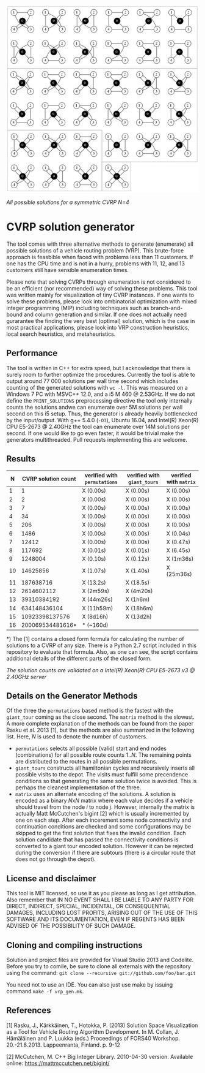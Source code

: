 ![solutions for cvrp](cvrp4_sols_sml.png)

*All possible solutions for a symmetric CVRP N=4*

# CVRP solution generator
The tool comes with three alternative methods to generate (enumerate) all possible solutions of a vehicle routing problem (VRP). This brute-force approach is feasbible when faced with problems less than 11 customers. If one has the CPU time and is not in a hurry, problems with 11, 12, and 13 customers still have sensible enumeration times.

Please note that solving CVRPs through enumeration is not considered to be an efficient (nor recommended) way of solving these problems. This tool was written mainly for visualization of tiny CVRP instances. If one wants to solve these problems, please look into ombinatorial optimization with mixed integer programming (MIP) including techniques such as branch-and-bound and column generation and similar. If one does not actually need gurarantee the finding the very best (optimal) solution, which is the case in most practical applications, please look into VRP construction heuristics, local search heuristics, and metaheuristics. 


## Performance

The tool is written in C++ for extra speed, but I acknowledge that there is surely room to further optimize the procedures. Currently the tool is able to output around 77 000 solutions per wall time second which includes counting of the generated solutions with `wc -l`. This was measured on a Windows 7 PC with MSVC++ 12.0, and a i5 M 460 @ 2.53GHz. If we do not define the `PRINT_SOLUTIONS` preprocessing directive the tool only internally counts the solutions andwe can enumerate over 5M solutions per wall second on this i5 setup. Thus, the generator is already heavily bottlenecked by the input/output. With g++ 5.4.0 (`-O3`), Ubuntu 16.04, and Intel(R) Xeon(R) CPU E5-2673 @ 2.40GHz the tool can enumerate over 14M solutions per second. If one would like to go even faster, it would be trivial make the generators multithreaded. Pull requests implementing this are welcome.

## Results

N | CVRP solution count | verified with `permutations` | verified with `giant_tours` | verified with `matrix`  
--- | --- | --- | --- | --- 
1 | 1                   | X (0.00s)  | X (0.00s) | X (0.00s)
2 | 2                   | X (0.00s)  | X (0.00s) | X (0.00s)
3 | 7                   | X (0.00s)  | X (0.00s) | X (0.00s)
4 | 34                  | X (0.00s)  | X (0.00s) | X (0.00s)
5 | 206                 | X (0.00s)  | X (0.00s) | X (0.00s)
6 | 1486                | X (0.00s)  | X (0.00s) | X (0.04s)
7 | 12412               | X (0.00s)  | X (0.00s) | X (0.47s)
8 | 117692              | X (0.01s)  | X (0.01s) | X (6.45s)
9 | 1248004             | X (0.10s)  | X (0.12s) | X (1m36s)
10 | 14625856           | X (1.07s)  | X (1.40s) | X (25m36s)
11 | 187638716          | X (13.2s)  | X (18.5s) | 
12 | 2614602112         | X (2m59s)  | X (4m20s) | 
13 | 39310384192        | X (44m26s) | X (1h6m) | 
14 | 634148436104       | X (11h59m) | X (18h6m) | 
15 | 10923398137576     | X (8d16h) | X (13d2h) |
16 | 200069534481616*   | * (~160d) |   | 

*) The [1] contains a closed form formula for calculating the number of solutions to a CVRP of any size. There is a Python 2.7 script included in this repository to evaluate that formula. Also, as one can see, the script contains additional details of the different parts of the closed form.

*The solution counts are validated on a Intel(R) Xeon(R) CPU E5-2673 v3 @ 2.40GHz server*

## Details on the Generator Methods

Of the three the `permutations` based method is the fastest with the `giant_tour` coming as the close second. The `matrix` method is the slowest. A more complete explanation of the methods can be found from the paper Rasku et al. 2013 [1], but the methods are also summarized in the following list. Here, *N* is used to denote the number of customers.
* `permutations` selects all possible (valid) start and end nodes (combinations) for all possible route counts 1..*N*. The remaining points are distributed to the routes in all possible permutations.
* `giant_tours` constructs all hamiltonian cycles and recursively inserts all possible visits to the depot. The visits must fulfill some precendence conditions so that generating the same solution twice is avoided. This is perhaps the cleanest implementation of the three.
* `matrix` uses an alternate encoding of the solutions. A solution is encoded as a binary *N*x*N* matrix where each value decides if a vehicle should travel from the node *i* to node *j*. However, internally the matrix is actually Matt McCutchen's bigint [2] which is usually incremented by one on each step. After each incerement some node connectivity and continuation conditions are checked and some configurations may be skipped to get the first solution that fixes the invalid condition. Each solution candidate that has passed the connectivity conditions is converted to a giant tour encoded solution. However it can be rejected during the conversion if there are subtours (there is a circular route that does not go through the depot). 

## License and disclaimer

This tool is MIT licensed, so use it as you please as long as I get attribution. Also remember that IN NO EVENT SHALL I BE LIABLE TO ANY PARTY FOR DIRECT, INDIRECT, SPECIAL, INCIDENTAL, OR CONSEQUENTIAL DAMAGES, INCLUDING LOST PROFITS, ARISING OUT OF THE USE OF THIS SOFTWARE AND ITS DOCUMENTATION, EVEN IF REGENTS HAS BEEN ADVISED OF THE POSSIBILITY OF SUCH DAMAGE.

## Cloning and compiling instructions

Solution and project files are provided for Visual Studio 2013 and Codelite. Before you try to comile, be sure to clone all externals with the repository using the command: `git clone --recursive git://github.com/foo/bar.git`

You need not to use an IDE. You can also just use make by issuing command `make -f vrp_gen.mk`.

## References

[1] Rasku, J., Kärkkäinen, T., Hotokka, P. (2013) Solution Space Visualization as a Tool for Vehicle Routing Algorithm Development. In M. Collan, J. Hämäläinen and P. Luukka (eds.) Proceedings of FORS40 Workshop. 20.-21.8.2013. Lappeenranta, Finland. p. 9-12

[2] McCutchen, M. C++ Big Integer Library. 2010-04-30 version. Available online: https://mattmccutchen.net/bigint/
